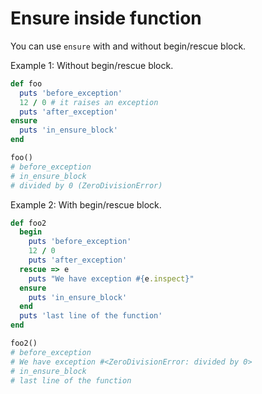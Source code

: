 # Ensure inside function

You can use `ensure` with and without begin/rescue block.

Example 1: Without begin/rescue block.

```ruby
def foo
  puts 'before_exception'
  12 / 0 # it raises an exception
  puts 'after_exception'
ensure
  puts 'in_ensure_block'
end

foo()
# before_exception
# in_ensure_block
# divided by 0 (ZeroDivisionError)
```

Example 2: With begin/rescue block.

```ruby
def foo2
  begin
    puts 'before_exception'
    12 / 0
    puts 'after_exception'
  rescue => e
    puts "We have exception #{e.inspect}"
  ensure
    puts 'in_ensure_block'
  end
  puts 'last line of the function'
end

foo2()
# before_exception
# We have exception #<ZeroDivisionError: divided by 0>
# in_ensure_block
# last line of the function
```
